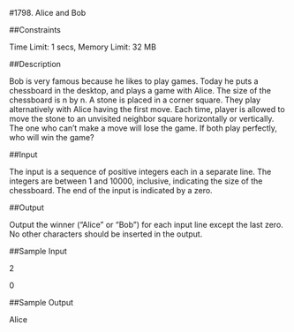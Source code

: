 #1798. Alice and Bob

##Constraints

Time Limit: 1 secs, Memory Limit: 32 MB

##Description

Bob is very famous because he likes to play games. Today he puts a chessboard in the desktop, and plays a game with Alice. The size of the chessboard is n by n. A stone is placed in a corner square. They play alternatively with Alice having the first move. Each time, player is allowed to move the stone to an unvisited neighbor square horizontally or vertically. The one who can’t make a move will lose the game. If both play perfectly, who will win the game?

##Input

The input is a sequence of positive integers each in a separate line. The integers are between 1 and 10000, inclusive, indicating the size of the chessboard. The end of the input is indicated by a zero.

##Output

Output the winner (“Alice” or “Bob”) for each input line except the last zero. No other characters should be inserted in the output.

##Sample Input

2

0

##Sample Output

Alice